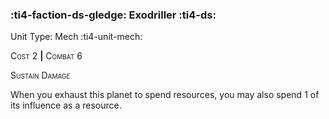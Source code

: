 ### :ti4-faction-ds-gledge: **Exodriller** :ti4-ds:

Unit Type: Mech :ti4-unit-mech:

<span style="font-variant:small-caps;">Cost</span> 2 __|__ <span style="font-variant:small-caps;">Combat</span> 6

<span style="font-variant:small-caps;">Sustain Damage</span>

When you exhaust this planet to spend resources, you may also spend 1 of its influence as a resource.